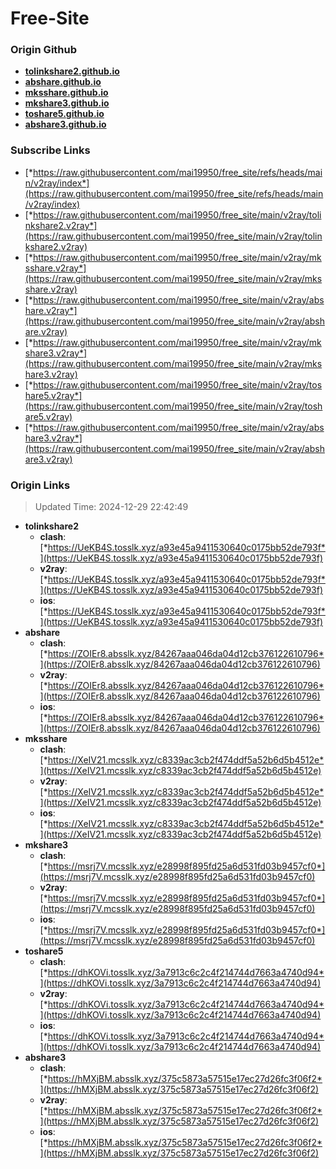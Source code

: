 # Free-Site

### Origin Github

- [**tolinkshare2.github.io**](https://github.com/tolinkshare2/tolinkshare2.github.io)
- [**abshare.github.io**](https://github.com/abshare/abshare.github.io)
- [**mksshare.github.io**](https://github.com/mksshare/mksshare.github.io)
- [**mkshare3.github.io**](https://github.com/mkshare3/mkshare3.github.io)
- [**toshare5.github.io**](https://github.com/toshare5/toshare5.github.io)
- [**abshare3.github.io**](https://github.com/abshare3/abshare3.github.io)

### Subscribe Links

- [*https://raw.githubusercontent.com/mai19950/free_site/refs/heads/main/v2ray/index*](https://raw.githubusercontent.com/mai19950/free_site/refs/heads/main/v2ray/index)
- [*https://raw.githubusercontent.com/mai19950/free_site/main/v2ray/tolinkshare2.v2ray*](https://raw.githubusercontent.com/mai19950/free_site/main/v2ray/tolinkshare2.v2ray)
- [*https://raw.githubusercontent.com/mai19950/free_site/main/v2ray/mksshare.v2ray*](https://raw.githubusercontent.com/mai19950/free_site/main/v2ray/mksshare.v2ray)
- [*https://raw.githubusercontent.com/mai19950/free_site/main/v2ray/abshare.v2ray*](https://raw.githubusercontent.com/mai19950/free_site/main/v2ray/abshare.v2ray)
- [*https://raw.githubusercontent.com/mai19950/free_site/main/v2ray/mkshare3.v2ray*](https://raw.githubusercontent.com/mai19950/free_site/main/v2ray/mkshare3.v2ray)
- [*https://raw.githubusercontent.com/mai19950/free_site/main/v2ray/toshare5.v2ray*](https://raw.githubusercontent.com/mai19950/free_site/main/v2ray/toshare5.v2ray)
- [*https://raw.githubusercontent.com/mai19950/free_site/main/v2ray/abshare3.v2ray*](https://raw.githubusercontent.com/mai19950/free_site/main/v2ray/abshare3.v2ray)

### Origin Links

> Updated Time: 2024-12-29 22:42:49

- **tolinkshare2**
  - **clash**: [*https://UeKB4S.tosslk.xyz/a93e45a9411530640c0175bb52de793f*](https://UeKB4S.tosslk.xyz/a93e45a9411530640c0175bb52de793f)
  - **v2ray**: [*https://UeKB4S.tosslk.xyz/a93e45a9411530640c0175bb52de793f*](https://UeKB4S.tosslk.xyz/a93e45a9411530640c0175bb52de793f)
  - **ios**: [*https://UeKB4S.tosslk.xyz/a93e45a9411530640c0175bb52de793f*](https://UeKB4S.tosslk.xyz/a93e45a9411530640c0175bb52de793f)
- **abshare**
  - **clash**: [*https://ZOIEr8.absslk.xyz/84267aaa046da04d12cb376122610796*](https://ZOIEr8.absslk.xyz/84267aaa046da04d12cb376122610796)
  - **v2ray**: [*https://ZOIEr8.absslk.xyz/84267aaa046da04d12cb376122610796*](https://ZOIEr8.absslk.xyz/84267aaa046da04d12cb376122610796)
  - **ios**: [*https://ZOIEr8.absslk.xyz/84267aaa046da04d12cb376122610796*](https://ZOIEr8.absslk.xyz/84267aaa046da04d12cb376122610796)
- **mksshare**
  - **clash**: [*https://XeIV21.mcsslk.xyz/c8339ac3cb2f474ddf5a52b6d5b4512e*](https://XeIV21.mcsslk.xyz/c8339ac3cb2f474ddf5a52b6d5b4512e)
  - **v2ray**: [*https://XeIV21.mcsslk.xyz/c8339ac3cb2f474ddf5a52b6d5b4512e*](https://XeIV21.mcsslk.xyz/c8339ac3cb2f474ddf5a52b6d5b4512e)
  - **ios**: [*https://XeIV21.mcsslk.xyz/c8339ac3cb2f474ddf5a52b6d5b4512e*](https://XeIV21.mcsslk.xyz/c8339ac3cb2f474ddf5a52b6d5b4512e)
- **mkshare3**
  - **clash**: [*https://msrj7V.mcsslk.xyz/e28998f895fd25a6d531fd03b9457cf0*](https://msrj7V.mcsslk.xyz/e28998f895fd25a6d531fd03b9457cf0)
  - **v2ray**: [*https://msrj7V.mcsslk.xyz/e28998f895fd25a6d531fd03b9457cf0*](https://msrj7V.mcsslk.xyz/e28998f895fd25a6d531fd03b9457cf0)
  - **ios**: [*https://msrj7V.mcsslk.xyz/e28998f895fd25a6d531fd03b9457cf0*](https://msrj7V.mcsslk.xyz/e28998f895fd25a6d531fd03b9457cf0)
- **toshare5**
  - **clash**: [*https://dhKOVi.tosslk.xyz/3a7913c6c2c4f214744d7663a4740d94*](https://dhKOVi.tosslk.xyz/3a7913c6c2c4f214744d7663a4740d94)
  - **v2ray**: [*https://dhKOVi.tosslk.xyz/3a7913c6c2c4f214744d7663a4740d94*](https://dhKOVi.tosslk.xyz/3a7913c6c2c4f214744d7663a4740d94)
  - **ios**: [*https://dhKOVi.tosslk.xyz/3a7913c6c2c4f214744d7663a4740d94*](https://dhKOVi.tosslk.xyz/3a7913c6c2c4f214744d7663a4740d94)
- **abshare3**
  - **clash**: [*https://hMXjBM.absslk.xyz/375c5873a57515e17ec27d26fc3f06f2*](https://hMXjBM.absslk.xyz/375c5873a57515e17ec27d26fc3f06f2)
  - **v2ray**: [*https://hMXjBM.absslk.xyz/375c5873a57515e17ec27d26fc3f06f2*](https://hMXjBM.absslk.xyz/375c5873a57515e17ec27d26fc3f06f2)
  - **ios**: [*https://hMXjBM.absslk.xyz/375c5873a57515e17ec27d26fc3f06f2*](https://hMXjBM.absslk.xyz/375c5873a57515e17ec27d26fc3f06f2)
